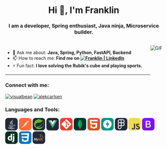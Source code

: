 <h1 align="center">Hi 👋, I'm Franklin</h1>
<h3 align="center">I am a developer, Spring enthusiast, Java ninja, Microservice builder.</h3>
</br>
<img align="right" alt="GIF" height="160px" src="https://media4.giphy.com/media/v1.Y2lkPTc5MGI3NjExaDN0a2E1M21hOGtzbnBqZmNsa3NiaHU2MnlwaDZ6bjJtams5MGN4ZCZlcD12MV9pbnRlcm5hbF9naWZfYnlfaWQmY3Q9Zw/3CJjyy63fqY7rKIDDB/giphy.gif"/>

- 💬 Ask me about: **Java, Spring, Python, FastAPI, Backend**
- 📫 How to reach me: **Find me on [<img alt="Franklin | LinkedIn" height="15px" src="https://upload.wikimedia.org/wikipedia/commons/8/81/LinkedIn_icon.svg"/>](www.linkedin.com/in/franklin-castañeda-8264a4349)**
- ⚡ Fun fact: **I love solving the Rubik's cube and playing sports.**

---


<p align="left">
<h3 align="left">Connect with me:</h3>
<a href="www.linkedin.com/in/franklin-castañeda-8264a4349" target="blank"><img align="center" src="https://cdn-icons-png.flaticon.com/512/3097/3097011.png" alt="visualbean" height="30" width="30" /></a>
<a href="www.linkedin.com/in/franklin-castañeda-8264a4349" target="blank"><img align="center" src="https://cdn.jsdelivr.net/npm/simple-icons@3.0.1/icons/linkedin.svg" alt="alekcarlsen" height="30" width="40" /></a>
</p>

<h3 align="left">Languages and Tools:</h3>
<p align="left">  
<img src="https://github.com/tandpfun/skill-icons/blob/main/icons/Java-Dark.svg" alt="Java" width="40" height="40"/> 
<img src="https://github.com/tandpfun/skill-icons/blob/main/icons/Postman.svg" alt="Postman" width="40" height="40"/> 
<img src="https://github.com/tandpfun/skill-icons/blob/main/icons/Spring-Dark.svg" alt="Spring" width="40" height="40"/> 
<img src="https://github.com/tandpfun/skill-icons/blob/main/icons/VueJS-Dark.svg" alt="Vue" width="40" height="40"/> 
<img src="https://github.com/tandpfun/skill-icons/blob/main/icons/Git.svg" alt="Git" width="40" height="40"/> 
<img src="https://github.com/tandpfun/skill-icons/blob/main/icons/MongoDB.svg" alt="Mongo" width="40" height="40"/> 
<img src="https://github.com/tandpfun/skill-icons/blob/main/icons/HTML.svg" alt="HTML" width="40" height="40"/> 
<img src="https://github.com/tandpfun/skill-icons/blob/main/icons/FastAPI.svg" alt="FastAPI" width="40" height="40"/> 
<img src="https://github.com/tandpfun/skill-icons/blob/main/icons/Figma-Dark.svg" alt="Figma" width="40" height="40"/> 
<img src="https://github.com/tandpfun/skill-icons/blob/main/icons/JavaScript.svg" alt="JS" width="40" height="40"/> 
<img src="https://github.com/tandpfun/skill-icons/blob/main/icons/Bootstrap.svg" alt="Bootstrap" width="40" height="40"/> 
<img src="https://github.com/tandpfun/skill-icons/blob/main/icons/Django.svg" alt="Django" width="40" height="40"/> 
<img src="https://github.com/tandpfun/skill-icons/blob/main/icons/CSS.svg" alt="CSS" width="40" height="40"/> 
<img src="https://github.com/tandpfun/skill-icons/blob/main/icons/MySQL-Dark.svg" alt="MYSQL" width="40" height="40"/> 
</p>
